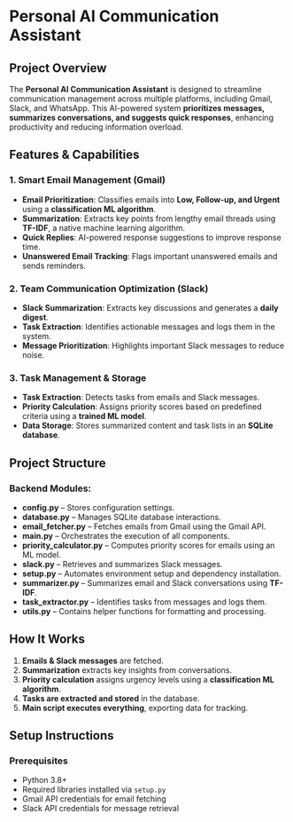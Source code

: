 # Personal AI Communication Assistant

## Project Overview
The **Personal AI Communication Assistant** is designed to streamline communication management across multiple platforms, including Gmail, Slack, and WhatsApp. This AI-powered system **prioritizes messages, summarizes conversations, and suggests quick responses**, enhancing productivity and reducing information overload. 

## Features & Capabilities
### 1. Smart Email Management (Gmail)
- **Email Prioritization**: Classifies emails into **Low, Follow-up, and Urgent** using a **classification ML algorithm**.
- **Summarization**: Extracts key points from lengthy email threads using **TF-IDF**, a native machine learning algorithm.
- **Quick Replies**: AI-powered response suggestions to improve response time.
- **Unanswered Email Tracking**: Flags important unanswered emails and sends reminders.

### 2. Team Communication Optimization (Slack)
- **Slack Summarization**: Extracts key discussions and generates a **daily digest**.
- **Task Extraction**: Identifies actionable messages and logs them in the system.
- **Message Prioritization**: Highlights important Slack messages to reduce noise.

### 3. Task Management & Storage
- **Task Extraction**: Detects tasks from emails and Slack messages.
- **Priority Calculation**: Assigns priority scores based on predefined criteria using a **trained ML model**.
- **Data Storage**: Stores summarized content and task lists in an **SQLite database**.

## Project Structure
### Backend Modules:
- **config.py** – Stores configuration settings.
- **database.py** – Manages SQLite database interactions.
- **email_fetcher.py** – Fetches emails from Gmail using the Gmail API.
- **main.py** – Orchestrates the execution of all components.
- **priority_calculator.py** – Computes priority scores for emails using an ML model.
- **slack.py** – Retrieves and summarizes Slack messages.
- **setup.py** – Automates environment setup and dependency installation.
- **summarizer.py** – Summarizes email and Slack conversations using **TF-IDF**.
- **task_extractor.py** – Identifies tasks from messages and logs them.
- **utils.py** – Contains helper functions for formatting and processing.

## How It Works
1. **Emails & Slack messages** are fetched.
2. **Summarization** extracts key insights from conversations.
3. **Priority calculation** assigns urgency levels using a **classification ML algorithm**.
4. **Tasks are extracted and stored** in the database.
5. **Main script executes everything**, exporting data for tracking.

## Setup Instructions
### Prerequisites
- Python 3.8+
- Required libraries installed via `setup.py`
- Gmail API credentials for email fetching
- Slack API credentials for message retrieval



